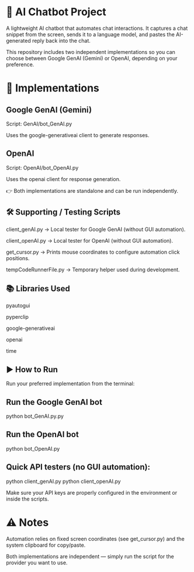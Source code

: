 # 🤖 AI Chatbot Project

A lightweight AI chatbot that automates chat interactions. It captures a chat snippet from the screen, sends it to a language model, and pastes the AI-generated reply back into the chat.

This repository includes two independent implementations so you can choose between Google GenAI (Gemini) or OpenAI, depending on your preference.

# 🧩 Implementations

## Google GenAI (Gemini)

Script: GenAI/bot_GenAI.py

Uses the google-generativeai client to generate responses.

## OpenAI

Script: OpenAI/bot_OpenAI.py

Uses the openai client for response generation.

👉 Both implementations are standalone and can be run independently.

## 🛠 Supporting / Testing Scripts

client_genAI.py → Local tester for Google GenAI (without GUI automation).

client_openAI.py → Local tester for OpenAI (without GUI automation).

get_cursor.py → Prints mouse coordinates to configure automation click positions.

tempCodeRunnerFile.py → Temporary helper used during development.

## 📚 Libraries Used

pyautogui

pyperclip

google-generativeai

openai

time

## ▶ How to Run

Run your preferred implementation from the terminal:

## Run the Google GenAI bot
python bot_GenAI.py.py  

## Run the OpenAI bot
python bot_OpenAI.py


## Quick API testers (no GUI automation):

python client_genAI.py
python client_openAI.py


Make sure your API keys are properly configured in the environment or inside the scripts.

# ⚠️ Notes

Automation relies on fixed screen coordinates (see get_cursor.py) and the system clipboard for copy/paste.

Both implementations are independent — simply run the script for the provider you want to use.

